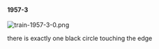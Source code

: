 #### 1957-3
![train-1957-3-0.png](https://github.com/lil-lab/nlvr/raw/master/nlvr/train/images/75/train-1957-3-0.png "train-1957-3-0.png")

there is exactly one black circle touching the edge